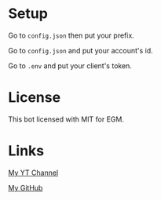 # Setup

Go to `config.json` then put your prefix.

Go to `config.json` and put your account's id.

Go to `.env` and put your client's token.

# License

This bot licensed with MIT for EGM.

# Links

[My YT Channel](https://www.youtube.com/channel/UCUd90ipiBPJNQi4BEjMk71g)

[My GitHub](https://www.github.com/EG-M)